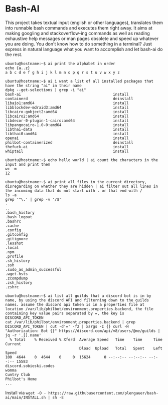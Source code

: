 # Bash-AI

This project takes textual input (english or other languages), translates them into runnable bash commands and executes them right away. It aims at making googling and stackoverflow-ing commands as well as reading exhaustive help messages or man pages obsolete and speed up whatever you are doing. You don't know how to do something in a terminal? Just express in natural language what you want to accomplish and let bash-ai do the rest.

```
ubuntu@hostname:~$ ai print the alphabet in order
echo {a..z}
a b c d e f g h i j k l m n o p q r s t u v w x y z
```

```
ubuntu@hostname:~$ ai i want a list of all installed packages that have the string "ai" in their name
dpkg --get-selections | grep -i "ai"
bash-ai                                         install
containerd                                      deinstall
libaio1:amd64                                   install
libblockdev-mdraid3:amd64                       install
libcairo-gobject2:amd64                         install
libcairo2:amd64                                 install
libdecor-0-plugin-1-cairo:amd64                 install
libpangocairo-1.0-0:amd64                       install
libthai-data                                    install
libthai0:amd64                                  install
openai                                          install
philbot-containerized                           deinstall
thefuck-ai                                      install
whiptail                                        install
```

```
ubuntu@hostname:~$ echo hello world | ai count the characters in the input and print them
wc -m
12
```

```
ubuntu@hostname:~$ ai print all files in the current directory, disregarding on whether they are hidden | ai filter out all lines in the incoming data that do not start with . or that end with /
ls -a
grep '^\.' | grep -v '/$'
.
..
.bash_history
.bash_logout
.bashrc
.cache
.config
.gitconfig
.gitignore
.lesshst
.local
.npm
.profile
.sh_history
.ssh
.sudo_as_admin_successful
.wget-hsts
.zcompdump
.zsh_history
.zshrc
```

```
ubuntu@hostname:~$ ai list all guilds that a discord bot is in by name, by using the discord API and filterning down to the guilds names. assume the discord api token is in a properties file at location /var/lib/philbot/environment.properties.backend, the file containing key value pairs separated by =, the key is DISCORD_API_TOKEN
cat /var/lib/philbot/environment.properties.backend | grep DISCORD_API_TOKEN | cut -d'=' -f2 | xargs -I {} curl -H "Authorization: Bot {}" https://discord.com/api/v8/users/@me/guilds | jq -r '.[].name'
  % Total    % Received % Xferd  Average Speed   Time    Time     Time  Current
                                 Dload  Upload   Total   Spent    Left  Speed
100  4644    0  4644    0     0  15624      0 --:--:-- --:--:-- --:--:-- 15583
discord.sobieski.codes
womma
Cuntry Club
Philbot's Home
...
```

Install via `wget -O - https://raw.githubusercontent.com/plengauer/bash-ai/main/INSTALL.sh | sh -E`
